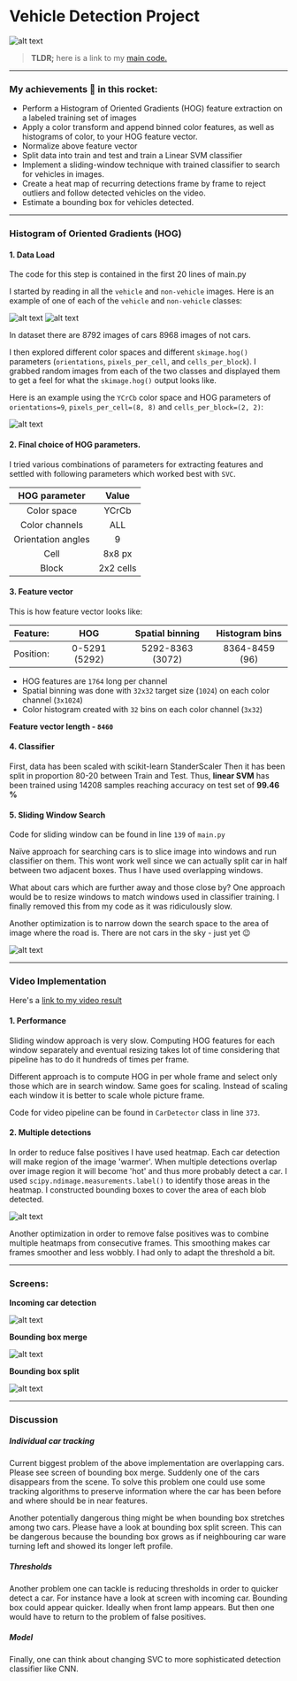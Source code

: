 [//]: # (Image References)
[image0]: ./images/header.gif "Header"
[image1]: ./images/car.png
[image2]: ./images/notcar.png
[image3]: ./images/hog.png
[image4]: ./images/sliding_window.png
[image5]: ./images/heatmap.png
[image6]: ./images/video1.gif
[image7]: ./images/video2.gif
[image8]: ./images/video3.gif
[video1]: ./project_ok.mp4

# Vehicle Detection Project

![alt text][image0]

>__TLDR;__ here is a link to my [main code.](https://github.com/d3r0n/vehicle-detection/blob/master/main.py)

---

### My achievements :rocket: in this rocket:

* Perform a Histogram of Oriented Gradients (HOG) feature extraction on a labeled training set of images
* Apply a color transform and append binned color features, as well as histograms of color, to your HOG feature vector.
* Normalize above feature vector
* Split data into train and test and train a Linear SVM classifier
* Implement a sliding-window technique with trained classifier to search for vehicles in images.
* Create a heat map of recurring detections frame by frame to reject outliers and follow detected vehicles on the video.
* Estimate a bounding box for vehicles detected.

---

### Histogram of Oriented Gradients (HOG)

#### 1. Data Load

The code for this step is contained in the first 20 lines of main.py

I started by reading in all the `vehicle` and `non-vehicle` images.  Here is an example of one of each of the `vehicle` and `non-vehicle` classes:

![alt text][image1] ![alt text][image2]

In dataset there are 8792 images of cars 8968 images of not cars.

I then explored different color spaces and different `skimage.hog()` parameters (`orientations`, `pixels_per_cell`, and `cells_per_block`).  I grabbed random images from each of the two classes and displayed them to get a feel for what the `skimage.hog()` output looks like.

Here is an example using the `YCrCb` color space and HOG parameters of `orientations=9`, `pixels_per_cell=(8, 8)` and `cells_per_block=(2, 2)`:

![alt text][image3]

#### 2. Final choice of HOG parameters.

I tried various combinations of parameters for extracting features and settled with following parameters which worked best with `SVC`.

| HOG parameter | Value         |
|:-------------:|:-------------:|
| Color space   | YCrCb         |
| Color channels | ALL |
| Orientation angles | 9 |
| Cell | 8x8 px |
| Block | 2x2 cells |

#### 3. Feature vector

This is how feature vector looks like:

| Feature:  | HOG           | Spatial binning  | Histogram bins |
|:---------:|:-------------:|:----------------:|:--------------:|
| Position: | 0-5291 (5292) | 5292-8363 (3072) | 8364-8459 (96) |

* HOG features are `1764` long per channel
* Spatial binning was done with `32x32` target size (`1024`) on each color channel (`3x1024`)
* Color histogram created with `32` bins on each color channel (`3x32`)

__Feature vector length - `8460`__

#### 4. Classifier

First, data has been scaled with scikit-learn StanderScaler
Then it has been split in proportion 80-20 between Train and Test.
Thus, __linear SVM__ has been trained using 14208 samples reaching accuracy on test set of __99.46 %__

#### 5. Sliding Window Search

Code for sliding window can be found in line `139` of `main.py`

Naïve approach for searching cars is to slice image into windows and run classifier on them.
This wont work well since we can actually split car in half between two adjacent boxes. Thus I have used overlapping windows.

What about cars which are further away and those close by? One approach would be to resize windows to match windows used in classifier training. I finally removed this from my code as it was ridiculously slow.

Another optimization is to narrow down the search space to the area of image where the road is.
There are not cars in the sky - just yet :wink:

![alt text][image4]

---

### Video Implementation

Here's a [link to my video result](./project_ok.mp4)

#### 1. Performance

Sliding window approach is very slow. Computing HOG features for each window separately and eventual resizing takes lot of time considering that pipeline has to do it hundreds of times per frame.

Different approach is to compute HOG in per whole frame and select only those which are in search window. Same goes for scaling. Instead of scaling each window it is better to scale whole picture frame.

Code for video pipeline can be found in `CarDetector` class in line `373`.

#### 2. Multiple detections

In order to reduce false positives I have used heatmap. Each car detection will make region of the image 'warmer'. When multiple detections overlap over image region it will become 'hot' and thus more probably detect a car. I used `scipy.ndimage.measurements.label()` to identify those areas in the heatmap. I constructed bounding boxes to cover the area of each blob detected.  

![alt text][image5]

Another optimization in order to remove false positives was to combine multiple heatmaps from consecutive frames. This smoothing makes car frames smoother and less wobbly. I had only to adapt the threshold a bit.

---

### Screens:

__Incoming car detection__

![alt text][image6]

__Bounding box merge__

![alt text][image7]

__Bounding box split__

![alt text][image8]

---

### Discussion

##### Individual car tracking

Current biggest problem of the above implementation are overlapping cars. Please see screen of bounding box merge. Suddenly one of the cars disappears from the scene. To solve this problem one could use some tracking algorithms to preserve information where the car has been before and where should be in near features.

Another potentially dangerous thing might be when bounding box stretches among two cars. Please have a look at bounding box split screen. This can be dangerous because the bounding box grows as if neighbouring car ware turning left and showed its longer left profile.

##### Thresholds

Another problem one can tackle is reducing thresholds in order to quicker detect a car. For instance have a look at screen with incoming car. Bounding box could appear quicker. Ideally when front lamp appears. But then one would have to return to the problem of false positives.

##### Model

Finally, one can think about changing SVC to more sophisticated detection classifier like CNN.
